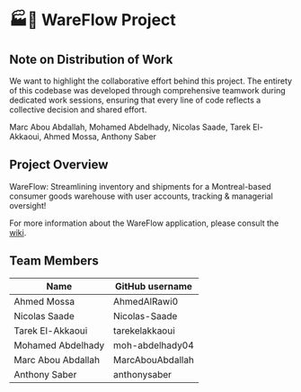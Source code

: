 # :factory::ship: WareFlow Project

## Note on Distribution of Work
We want to highlight the collaborative effort behind this project. The entirety of this codebase was developed through comprehensive teamwork during dedicated work sessions, ensuring that every line of code reflects a collective decision and shared effort.


Marc Abou Abdallah,
Mohamed Abdelhady,
Nicolas Saade,
Tarek El-Akkaoui,
Ahmed Mossa,
Anthony Saber


## Project Overview

WareFlow: Streamlining inventory and shipments for a Montreal-based consumer goods warehouse with user accounts, tracking & managerial oversight!

For more information about the WareFlow application, please consult the [wiki](https://github.com/MarcAbouAbdallah/Wareflow/wiki).

## Team Members

| Name               | GitHub username  |
| ------------------ | ---------------- |
| Ahmed Mossa        | AhmedAlRawi0     |
| Nicolas Saade      | Nicolas-Saade    |
| Tarek El-Akkaoui   | tarekelakkaoui   |
| Mohamed Abdelhady  | moh-abdelhady04  |
| Marc Abou Abdallah | MarcAbouAbdallah |
| Anthony Saber      | anthonysaber     |
